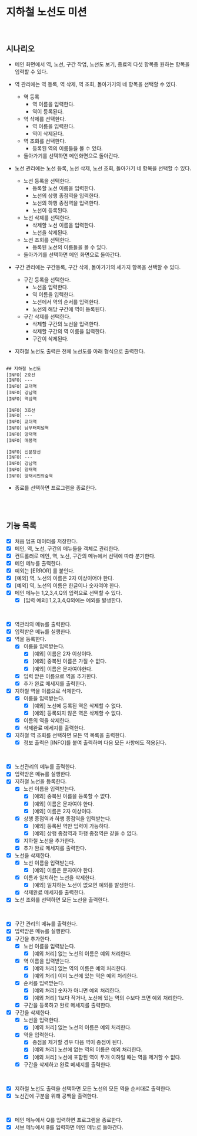 # 지하철 노선도 미션

<br>

## 시나리오
- 메인 화면에서 역, 노선, 구간 작업, 노선도 보기, 종료의 다섯 항목중 원하는 항목을 입력할 수 있다.

- 역 관리에는 역 등록, 역 삭제, 역 조회, 돌아가기의 네 항목을 선택할 수 있다.
  - 역 등록
    - 역 이름을 입력한다.
    - 역이 등록된다.
  - 역 삭제를 선택한다.
    - 역 이름을 입력한다.
    - 역이 삭제된다.
  - 역 조회를 선택한다.
    - 등록된 역의 이름들을 볼 수 있다.
  - 돌아가기를 선택하면 메인화면으로 돌아간다.
- 노선 관리에는 노선 등록, 노선 삭제, 노선 조회, 돌아가기 네 항목을 선택할 수 있다.
  - 노선 등록을 선택한다.
    - 등록할 노선 이름을 입력한다.
    - 노선의 상행 종점역을 입력한다.
    - 노선의 하행 종점역을 입력한다.
    - 노선이 등록된다.
  - 노선 삭제를 선택한다.
    - 삭제할 노선 이름을 입력한다.
    - 노선을 삭제된다.
  - 노선 조회를 선택한다.
    - 등록된 노선의 이름들을 볼 수 있다.
  - 돌아가기를 선택하면 메인 화면으로 돌아간다.
- 구간 관리에는 구간등록, 구간 삭제, 돌아가기의 세가지 항목을 선택할 수 있다.
  - 구간 등록을 선택한다.
    - 노선을 입력한다.
    - 역 이름을 입력한다.
    - 노선에서 역의 순서를 입력한다.
    - 노선의 해당 구간에 역이 등록된다.
  - 구간 삭제를 선택한다.
    - 삭제할 구간의 노선을 입력한다.
    - 삭제할 구간의 역 이름을 입력한다.
    - 구간이 삭제된다.
- 지하철 노선도 출력은 전체 노선도를 아래 형식으로 출력한다.
```

## 지하철 노선도
[INFO] 2호선
[INFO] ---
[INFO] 교대역
[INFO] 강남역
[INFO] 역삼역

[INFO] 3호선
[INFO] ---
[INFO] 교대역
[INFO] 남부터미널역
[INFO] 양재역
[INFO] 매봉역

[INFO] 신분당선
[INFO] ---
[INFO] 강남역
[INFO] 양재역
[INFO] 양재시민의숲역

```
- 종료를 선택하면 프로그램을 종료한다.

<br>
<br>


## 기능 목록
- [x] 처음 덤프 데이터를 저장한다.
- [x] 메인, 역, 노선, 구간의 메뉴들을 객체로 관리한다.
- [x] 컨트롤러로 메인, 역, 노선, 구간의 메뉴에서 선택에 따라 분기한다.
- [x] 메인 메뉴를 출력한다.
- [x] 예외는 [ERROR] 를 붙인다.
- [x] [예외] 역, 노선의 이름은 2자 이상이어야 한다.
- [x] [예외] 역, 노선의 이름은 한글이나 숫자여야 한다.
- [x] 메인 메뉴는 1,2,3,4,Q의 입력으로 선택할 수 있다.
  - [x] [입력 예외] 1,2,3,4,Q외에는 예외를 발생한다.

<br>

- [x] 역관리의 메뉴를 출력한다.
- [x] 입력받은 메뉴를 실행한다.
- [x] 역을 등록한다.
  - [x] 이름을 입력받는다.
    - [x] [예외] 이름은 2자 이상이다.
    - [x] [예외] 중복된 이름은 가질 수 없다.
    - [x] [예외] 이름은 문자여야한다.
  - [x] 입력 받은 이름으로 역을 추가한다.
  - [x] 추가 완료 메세지를 출력한다.
- [x] 지하철 역을 이름으로 삭제한다.
  - [x] 이름을 입력받는다.
    - [x] [예외] 노선에 등록된 역은 삭제할 수 없다.
    - [x] [예외] 등록되지 않은 역은 삭제할 수 없다.
  - [x] 이름의 역을 삭제한다.
  - [x] 삭제완료 메세지를 출력한다.
- [x] 지하철 역 조회를 선택하면 모든 역 목록을 출력한다.
  - [x] 정보 출력은 [INFO]를 붙여 출력하며 다음 모든 사항에도 적용된다.

<br>

- [x] 노선관리의 메뉴를 출력한다.
- [x] 입력받은 메뉴를 실행한다.
- [x] 지하철 노선을 등록한다. 
  - [x] 노선 이름을 입력받는다.
    - [x] [예외] 중복된 이름을 등록할 수 없다.
    - [x] [예외] 이름은 문자여야 한다.
    - [x] [예외] 이름은 2자 이상이다.
  - [x] 상행 종점역과 하행 종점역을 입력받는다.
    - [x] [예외] 등록된 역만 입력이 가능하다.
    - [x] [예외] 상행 종점역과 하행 종점역은 같을 수 없다.
  - [x] 지하철 노선을 추가한다.
  - [x] 추가 완료 메세지를 출력한다.
- [x] 노선을 삭제한다.
  - [x] 노선 이름을 입력받는다.
    - [x] [예외] 이름은 문자여야 한다.
  - [x] 이름과 일치하는 노선을 삭제한다.
    - [x] [예외] 일치하는 노선이 없으면 예외를 발생한다.
  - [x] 삭제완료 메세지를 출력한다.
- [x] 노선 조회를 선택하면 모든 노선을 출력한다.

<br>

- [x] 구간 관리의 메뉴를 출력한다.
- [x] 입력받은 메뉴를 실행한다.
- [x] 구간을 추가한다.
  - [x] 노선 이름을 입력받는다.
    - [x] [예외 처리] 없는 노선의 이름은 예외 처리한다.
  - [x] 역 이름을 입력받는다.
    - [x] [예외 처리] 없는 역의 이름은 예외 처리한다.
    - [x] [예외 처리] 이미 노선에 있는 역은 예외 처리한다.
  - [x] 순서를 입력받는다.
    - [x] [예외 처리] 숫자가 아니면 예외 처리한다.
    - [x] [예외 처리] 1보다 작거나, 노선에 있는 역의 수보다 크면 예외 처리한다.
  - [x] 구간을 등록하고 완료 메세지를 출력한다.
- [x] 구간을 삭제한다.
  - [x] 노선을 입력한다.
    - [x] [예외 처리] 없는 노선의 이름은 예외 처리한다.
  - [x] 역을 입력한다.
    - [x] 종점을 제거할 경우 다음 역이 종점이 된다.
    - [x] [예외 처리] 노선에 없는 역의 이름은 예외 처리한다.
    - [x] [예외 처리] 노선에 포함된 역이 두개 이하일 때는 역을 제거할 수 없다.
  - [x] 구간을 삭제하고 완료 메세지를 출력한다.
  
<br>

- [x] 지하철 노선도 출력을 선택하면 모든 노선의 모든 역을 순서대로 출력한다.
- [x] 노선간에 구분을 위해 공백을 출력한다.

<br>

- [x] 메인 메뉴에서 Q를 입력하면 프로그램을 종료한다.
- [x] 서브 메뉴에서 B를 입력하면 메인 메뉴로 돌아간다.

<br>
